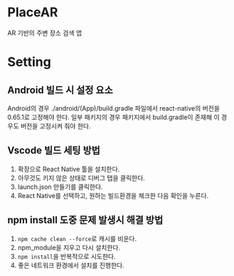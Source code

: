 # PlaceAR
AR 기반의 주변 장소 검색 앱


# Setting
## Android 빌드 시 설정 요소
Android의 경우 ./android/(App)/build.gradle 파일에서 react-native의 버전을 0.65.1로 고정해야 한다.
일부 패키지의 경우 패키지에서 build.gradle이 존재해 이 경우도 버전을 고정시켜 줘야 한다.


## Vscode 빌드 세팅 방법
1. 확장으로 React Native 툴을 설치한다.
2. 아무것도 키지 않은 상태로 디버그 탭을 클릭한다.
3. launch.json 만들기를 클릭한다.
4. React Native를 선택하고, 원하는 빌드환경을 체크한 다음 확인을 누른다.


## npm install 도중 문제 발생시 해결 방법
1. `npm cache clean --force`로 캐시를 비운다.
2. npm_module을 지우고 다시 설치한다.
3. `npm install`을 반복적으로 시도한다.
4. 좋은 네트워크 환경에서 설치를 진행한다.